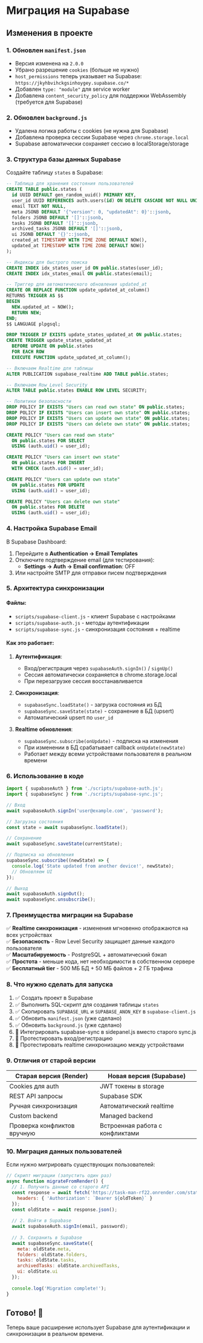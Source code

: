 # Миграция на Supabase

## Изменения в проекте

### 1. Обновлен `manifest.json`
- Версия изменена на `2.0.0`
- Убрано разрешение `cookies` (больше не нужно)
- `host_permissions` теперь указывает на Supabase: `https://jkyhbvihckgsinhoygey.supabase.co/*`
- Добавлен `type: "module"` для service worker
- Добавлена `content_security_policy` для поддержки WebAssembly (требуется для Supabase)

### 2. Обновлен `background.js`
- Удалена логика работы с cookies (не нужна для Supabase)
- Добавлена проверка сессии Supabase через `chrome.storage.local`
- Supabase автоматически сохраняет сессию в localStorage/storage

### 3. Структура базы данных Supabase

Создайте таблицу `states` в Supabase:

```sql
-- Таблица для хранения состояния пользователей
CREATE TABLE public.states (
  id UUID DEFAULT gen_random_uuid() PRIMARY KEY,
  user_id UUID REFERENCES auth.users(id) ON DELETE CASCADE NOT NULL UNIQUE,
  email TEXT NOT NULL,
  meta JSONB DEFAULT '{"version": 0, "updatedAt": 0}'::jsonb,
  folders JSONB DEFAULT '[]'::jsonb,
  tasks JSONB DEFAULT '[]'::jsonb,
  archived_tasks JSONB DEFAULT '[]'::jsonb,
  ui JSONB DEFAULT '{}'::jsonb,
  created_at TIMESTAMP WITH TIME ZONE DEFAULT NOW(),
  updated_at TIMESTAMP WITH TIME ZONE DEFAULT NOW()
);

-- Индексы для быстрого поиска
CREATE INDEX idx_states_user_id ON public.states(user_id);
CREATE INDEX idx_states_email ON public.states(email);

-- Триггер для автоматического обновления updated_at
CREATE OR REPLACE FUNCTION update_updated_at_column()
RETURNS TRIGGER AS $$
BEGIN
  NEW.updated_at = NOW();
  RETURN NEW;
END;
$$ LANGUAGE plpgsql;

DROP TRIGGER IF EXISTS update_states_updated_at ON public.states;
CREATE TRIGGER update_states_updated_at
  BEFORE UPDATE ON public.states
  FOR EACH ROW
  EXECUTE FUNCTION update_updated_at_column();

-- Включаем Realtime для таблицы
ALTER PUBLICATION supabase_realtime ADD TABLE public.states;

-- Включаем Row Level Security
ALTER TABLE public.states ENABLE ROW LEVEL SECURITY;

-- Политики безопасности
DROP POLICY IF EXISTS "Users can read own state" ON public.states;
DROP POLICY IF EXISTS "Users can insert own state" ON public.states;
DROP POLICY IF EXISTS "Users can update own state" ON public.states;
DROP POLICY IF EXISTS "Users can delete own state" ON public.states;

CREATE POLICY "Users can read own state"
  ON public.states FOR SELECT
  USING (auth.uid() = user_id);

CREATE POLICY "Users can insert own state"
  ON public.states FOR INSERT
  WITH CHECK (auth.uid() = user_id);

CREATE POLICY "Users can update own state"
  ON public.states FOR UPDATE
  USING (auth.uid() = user_id);

CREATE POLICY "Users can delete own state"
  ON public.states FOR DELETE
  USING (auth.uid() = user_id);
```

### 4. Настройка Supabase Email

В Supabase Dashboard:
1. Перейдите в **Authentication → Email Templates**
2. Отключите подтверждение email (для тестирования):
   - **Settings → Auth → Email confirmation**: OFF
3. Или настройте SMTP для отправки писем подтверждения

### 5. Архитектура синхронизации

#### Файлы:
- `scripts/supabase-client.js` - клиент Supabase с настройками
- `scripts/supabase-auth.js` - методы аутентификации
- `scripts/supabase-sync.js` - синхронизация состояния + realtime

#### Как это работает:

1. **Аутентификация**:
   - Вход/регистрация через `supabaseAuth.signIn()` / `signUp()`
   - Сессия автоматически сохраняется в chrome.storage.local
   - При перезагрузке сессия восстанавливается

2. **Синхронизация**:
   - `supabaseSync.loadState()` - загрузка состояния из БД
   - `supabaseSync.saveState(state)` - сохранение в БД (upsert)
   - Автоматический upsert по `user_id`

3. **Realtime обновления**:
   - `supabaseSync.subscribe(onUpdate)` - подписка на изменения
   - При изменении в БД срабатывает callback `onUpdate(newState)`
   - Работает между всеми устройствами пользователя в реальном времени

### 6. Использование в коде

```javascript
import { supabaseAuth } from './scripts/supabase-auth.js';
import { supabaseSync } from './scripts/supabase-sync.js';

// Вход
await supabaseAuth.signIn('user@example.com', 'password');

// Загрузка состояния
const state = await supabaseSync.loadState();

// Сохранение
await supabaseSync.saveState(currentState);

// Подписка на обновления
supabaseSync.subscribe((newState) => {
  console.log('State updated from another device!', newState);
  // Обновляем UI
});

// Выход
await supabaseAuth.signOut();
await supabaseSync.unsubscribe();
```

### 7. Преимущества миграции на Supabase

✅ **Realtime синхронизация** - изменения мгновенно отображаются на всех устройствах  
✅ **Безопасность** - Row Level Security защищает данные каждого пользователя  
✅ **Масштабируемость** - PostgreSQL + автоматический бэкап  
✅ **Простота** - меньше кода, нет необходимости в собственном сервере  
✅ **Бесплатный tier** - 500 МБ БД + 50 МБ файлов + 2 ГБ трафика  

### 8. Что нужно сделать для запуска

1. ✅ Создать проект в Supabase
2. ✅ Выполнить SQL-скрипт для создания таблицы `states`
3. ✅ Скопировать `SUPABASE_URL` и `SUPABASE_ANON_KEY` в `supabase-client.js`
4. ✅ Обновить `manifest.json` (уже сделано)
5. ✅ Обновить `background.js` (уже сделано)
6. 🔄 Интегрировать supabase-sync в sidepanel.js вместо старого sync.js
7. 🔄 Протестировать вход/регистрацию
8. 🔄 Протестировать realtime синхронизацию между устройствами

### 9. Отличия от старой версии

| Старая версия (Render) | Новая версия (Supabase) |
|------------------------|-------------------------|
| Cookies для auth | JWT токены в storage |
| REST API запросы | Supabase SDK |
| Ручная синхронизация | Автоматический realtime |
| Custom backend | Managed backend |
| Проверка конфликтов вручную | Встроенная работа с конфликтами |

### 10. Миграция данных пользователей

Если нужно мигрировать существующих пользователей:

```javascript
// Скрипт миграции (запустить один раз)
async function migrateFromRender() {
  // 1. Получить данные со старого API
  const response = await fetch('https://task-man-rf22.onrender.com/state', {
    headers: { 'Authorization': `Bearer ${oldToken}` }
  });
  const oldState = await response.json();
  
  // 2. Войти в Supabase
  await supabaseAuth.signIn(email, password);
  
  // 3. Сохранить в Supabase
  await supabaseSync.saveState({
    meta: oldState.meta,
    folders: oldState.folders,
    tasks: oldState.tasks,
    archivedTasks: oldState.archivedTasks,
    ui: oldState.ui
  });
  
  console.log('Migration complete!');
}
```

## Готово! 🎉

Теперь ваше расширение использует Supabase для аутентификации и синхронизации в реальном времени.
